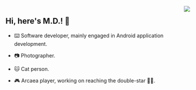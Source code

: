 <img align="right" src="https://github-readme-stats.vercel.app/api/top-langs/?username=aoramd&hide_title=true&hide_border=true">

## Hi, here's M.D.! 🍻

- ⌨️ Software developer, mainly engaged in Android application development.

- 📷 Photographer.

- 🐱 Cat person.

- 🎮 Arcaea player, working on reaching the double-star 🌟🌟.